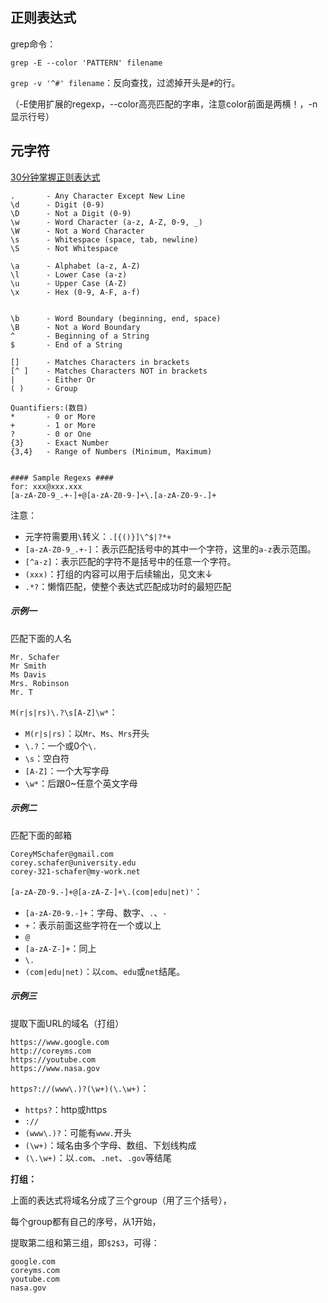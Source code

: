 ## 正则表达式

grep命令：

`grep -E --color 'PATTERN' filename`

`grep -v '^#' filename`：反向查找，过滤掉开头是`#`的行。

（-E使用扩展的regexp，--color高亮匹配的字串，注意color前面是两横！，-n显示行号）

## 元字符

[30分钟掌握正则表达式](https://www.bilibili.com/video/av66949177)

```
.       - Any Character Except New Line
\d      - Digit (0-9)
\D      - Not a Digit (0-9)
\w      - Word Character (a-z, A-Z, 0-9, _)
\W      - Not a Word Character
\s      - Whitespace (space, tab, newline)
\S      - Not Whitespace

\a      - Alphabet (a-z, A-Z)
\l      - Lower Case (a-z)
\u      - Upper Case (A-Z)
\x      - Hex (0-9, A-F, a-f)


\b      - Word Boundary (beginning, end, space)
\B      - Not a Word Boundary
^       - Beginning of a String
$       - End of a String

[]      - Matches Characters in brackets
[^ ]    - Matches Characters NOT in brackets
|       - Either Or
( )     - Group

Quantifiers:(数目)
*       - 0 or More
+       - 1 or More
?       - 0 or One
{3}     - Exact Number
{3,4}   - Range of Numbers (Minimum, Maximum)


#### Sample Regexs ####
for: xxx@xxx.xxx
[a-zA-Z0-9_.+-]+@[a-zA-Z0-9-]+\.[a-zA-Z0-9-.]+
```

注意：

- 元字符需要用`\`转义：`.[{()}]\^$|?*+`
- `[a-zA-Z0-9_.+-]`：表示匹配括号中的其中一个字符，这里的`a-z`表示范围。
- `[^a-z]`：表示匹配的字符不是括号中的任意一个字符。
- `(xxx)`：打组的内容可以用于后续输出，见文末↓
- `.*?`：懒惰匹配，使整个表达式匹配成功时的最短匹配

##### 示例一

匹配下面的人名

```
Mr. Schafer
Mr Smith
Ms Davis
Mrs. Robinson
Mr. T
```

`M(r|s|rs)\.?\s[A-Z]\w*`：

- `M(r|s|rs)`：以`Mr`、`Ms`、`Mrs`开头
- `\.?`：一个或0个`\.`
- `\s`：空白符
- `[A-Z]`：一个大写字母
- `\w*`：后跟0~任意个英文字母

##### 示例二

匹配下面的邮箱

```
CoreyMSchafer@gmail.com
corey.schafer@university.edu
corey-321-schafer@my-work.net
```

`[a-zA-Z0-9.-]+@[a-zA-Z-]+\.(com|edu|net)'`：

- `[a-zA-Z0-9.-]+`：字母、数字、`.`、`-`
- `+`：表示前面这些字符在一个或以上
- `@`
- `[a-zA-Z-]+`：同上
- `\.`
- `(com|edu|net)`：以`com`、`edu`或`net`结尾。

##### 示例三

提取下面URL的域名（打组）

```
https://www.google.com
http://coreyms.com
https://youtube.com
https://www.nasa.gov
```

`https?://(www\.)?(\w+)(\.\w+)`：

- `https?`：http或https
- `://`
- `(www\.)?`：可能有`www.`开头
- `(\w+)`：域名由多个字母、数组、下划线构成
- `(\.\w+)`：以`.com`、`.net`、`.gov`等结尾

**打组：**

上面的表达式将域名分成了三个group（用了三个括号），

每个group都有自己的序号，从1开始，

提取第二组和第三组，即`$2$3`，可得：

```
google.com
coreyms.com
youtube.com
nasa.gov
```

